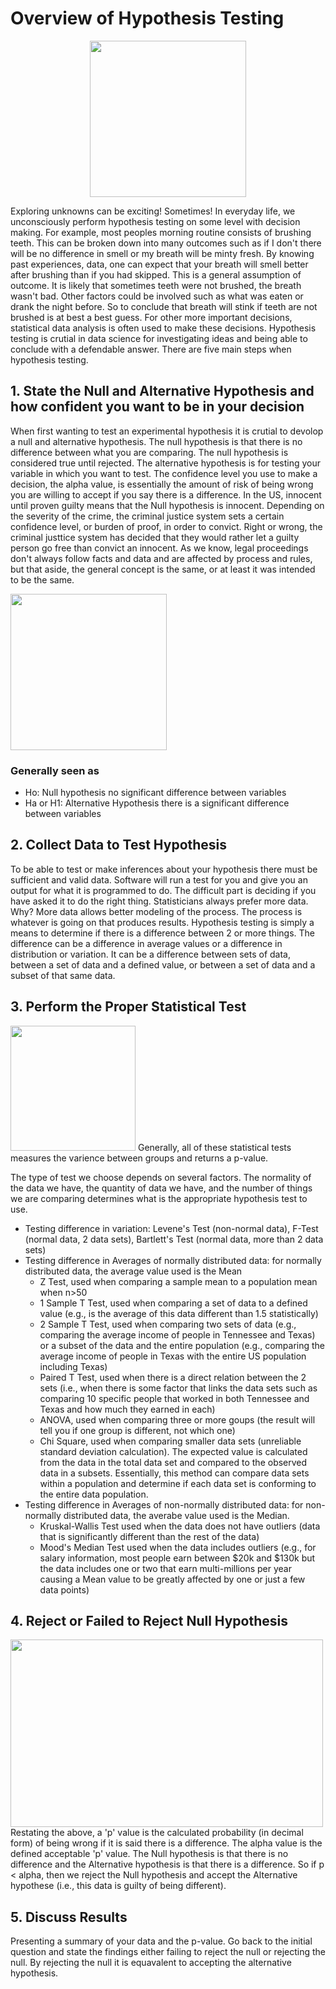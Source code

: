 # Overview of Hypothesis Testing

<p align="center">
  <img src="https://images.fatherly.com/wp-content/uploads/2021/01/indiana-jones-streaming-raiders-first-scene.jpg?q=65&enable=upscale&w=600" width="250"/> 

Exploring   unknowns can be exciting!  Sometimes!  In everyday life, we unconsciously perform hypothesis testing on some level with decision making. For example, most peoples morning routine consists of brushing teeth.  This can be broken down into many outcomes such as if I don't there will be no difference in smell or my breath will be minty fresh.  By knowing past experiences, data, one can expect that your breath will smell better after brushing than if you had skipped.  This is a general assumption of outcome.  It is likely that sometimes teeth were not brushed, the breath wasn't bad.  Other factors could be involved such as what was eaten or drank the night before.  So to conclude that breath will stink if teeth are not brushed is at best a best guess.  For other more important decisions, statistical data analysis is often used to make these decisions.  Hypothesis testing is crutial in data science for investigating ideas and being able to conclude with a defendable answer.  There are five main steps when hypothesis testing.

## 1. State the Null and Alternative Hypothesis and how confident you want to be in your decision

  When first wanting to test an experimental hypothesis it is crutial to devolop a null and alternative hypothesis.  The null hypothesis is that there is no difference between what you are comparing.  The null hypothesis is considered true until rejected.  The alternative hypothesis is for testing your variable in which you want to test.  The confidence level you use to make a decision, the alpha value, is essentially the amount of risk of being wrong you are willing to accept if you say there is a difference.  In the US, innocent until proven guilty means that the Null hypothesis is innocent.  Depending on the severity of the crime, the criminal justice system sets a certain confidence level, or burden of proof, in order to convict.  Right or wrong, the criminal justtice system has decided that they would rather let a guilty person go free than convict an innocent.  As we know, legal proceedings don't always follow facts and data and are affected by process and rules, but that aside, the general concept is the same, or at least it was intended to be the same.  
  

<img src="http://utee63lakop1ozmny1lmo13a-wpengine.netdna-ssl.com/files/newsletter/I-am-the-null-hypothesis.jpg" width="250"/>

### Generally seen as
- Ho: Null hypothesis no significant difference between variables
- Ha or H1: Alternative Hypothesis there is a significant difference between variables
  
## 2. Collect Data to Test Hypothesis
  
  To be able to test or make inferences about your hypothesis there must be sufficient and valid data.  Software will run a test for you and give you an output for what it is programmed to do.  The difficult part is deciding if you have asked it to do the right thing.  Statisticians always prefer more data.  Why?  More data allows better modeling of the process.  The process is whatever is going on that produces results.  Hypothesis testing is simply a means to determine if there is a difference between 2 or more things.  The difference can be a difference in average values or a difference in distribution or variation.  It can be a difference between sets of data, between a set of data and a defined value, or between a set of data and a subset of that same data.   
  
## 3. Perform the Proper Statistical Test
  
 <img src=https://compote.slate.com/images/4bb1d42b-e0d3-4bfa-9b85-103b63977542.jpg width="200"> Generally, all of these statistical tests measures the varience between groups and returns a p-value.  

The type of test we choose depends on several factors.  The normality of the data we have, the quantity of data we have, and the number of things we are comparing determines what is the appropriate hypothesis test to use.
- Testing difference in variation:  Levene's Test (non-normal data), F-Test (normal data, 2 data sets), Bartlett's Test (normal data, more than 2 data sets)
- Testing difference in Averages of normally distributed data: for normally distributed data, the average value used is the Mean
  - Z Test, used when comparing a sample mean to a population mean when n>50 
  - 1 Sample T Test, used when comparing a set of data to a defined value (e.g., is the average of this data different than 1.5 statistically)
  - 2 Sample T Test, used when comparing two sets of data (e.g., comparing the average income of people in Tennessee and Texas) or a subset of the data and the entire population (e.g., comparing the average income of people in Texas with the entire US population including Texas)
  - Paired T Test, used when there is a direct relation between the 2 sets (i.e., when there is some factor that links the data sets such as comparing 10 specific people that worked in both Tennessee and Texas and how much they earned in each)
  - ANOVA, used when comparing three or more goups (the result will tell you if one group is different, not which one)
  - Chi Square, used when comparing smaller data sets (unreliable standard deviation calculation).  The expected value is calculated from the data in the total data set and compared to the observed data in a subsets.  Essentially, this method can compare data sets within a population and determine if each data set is conforming to the entire data population.
- Testing difference in Averages of non-normally distributed data:  for non-normally distributed data, the averabe value used is the Median.
  - Kruskal-Wallis Test used when the data does not have outliers (data that is significantly different than the rest of the data)
  - Mood's Median Test used when the data includes outliers (e.g., for salary information, most people earn between $20k and $130k but the data includes one or two that earn multi-millions per year causing a Mean value to be greatly affected by one or just a few data points)

## 4. Reject or Failed to Reject Null Hypothesis
<img src="https://user-images.githubusercontent.com/100227270/159238521-26e0bf91-a6b1-4ffa-9561-477164162b23.png" width="500" height="300" />
Restating the above, a 'p' value is the calculated probability (in decimal form) of being wrong if it is said there is a difference.  The alpha value is the defined acceptable 'p' value.  The Null hypothesis is that there is no difference and the Alternative hypothesis is that there is a difference.  So if p < alpha, then we reject the Null hypothesis and accept the Alternative hypothese (i.e., this data is guilty of being different). 
  
  
## 5. Discuss Results
Presenting a summary of your data and the p-value.  Go back to the initial question and state the findings either failing to reject the null or rejecting the null.  By rejecting the null it is equavalent to accepting the alternative hypothesis.

